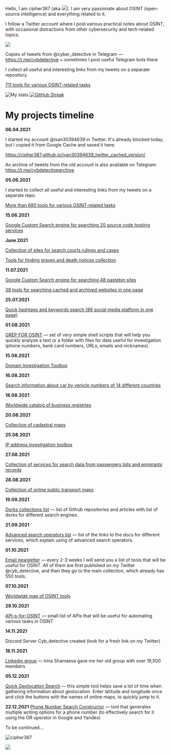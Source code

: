 
 
Hello, I am cipher387 (aka <a target="_blank" href="https://twitter.com/cyb_detective" title="My Twitter"><img src="https://img.shields.io/badge/-@cyb_detective-1ca0f1?style=flat-square&labelColor=1ca0f1&logo=twitter&logoColor=white&link=https://twitter.com/cyb_detective"></a>). I am very passionate about OSINT (open-source intelligence) and everything related to it.

I follow a Twitter account where I post various practical notes about OSINT, with occasional distractions from other cybersecurity and tech-related topics.


 <a target="_blank" href="https://twitter.com/cyb_detective" title="My Twitter"><img src="https://img.shields.io/badge/-@cyb_detective-1ca0f1?style=flat-square&labelColor=1ca0f1&logo=twitter&logoColor=white&link=https://twitter.com/cyb_detective"></a>
 
Copies of tweets from @cyber_detective in Telegram — https://t.me/cybdetective + sometimes I post useful Telegram bots there

I collect all useful and interesting links from my tweets on a separate repository. 

<a href="https://github.com/cipher387/osint_stuff_tool_collection">711 tools for various OSINT-related tasks</a>

![My stats](https://github-readme-stats.vercel.app/api?username=cipher387&count_private=true&show_icons=true&theme=dark)
[![GitHub Streak](http://github-readme-streak-stats.herokuapp.com?user=cipher387&theme=react)](https://git.io/streak-stats)
<br/>


<h1>My projects timeline</h1>

<b>06.04.2021</b></br>

I started my account @ivan30394639 in Twitter. It's already blocked today, but I copied it from Google Cache and saved it here:

https://cipher387.github.io/ivan30394639_twitter_cached_version/

An archive of tweets from the old account is also available on Telegram: https://t.me/cybdetectivearchive 

<b>05.06.2021</b></br>

I started to collect all useful and interesting links from my tweets on a separate repo. 

<a href="https://github.com/cipher387/osint_stuff_tool_collection">More than 680 tools for various OSINT-related tasks</a>

<b>15.06.2021</b></br>

<a href="https://cipher387.github.io/code_repository_google_custom_search_engines/">Google Custom Search engine for searching 20 source code hosting services</a>

<b>June 2021</b></br>

<a href="https://cipher387.github.io/osint_stuff_tool_collection/court_search_list.html">Collection of sites for search courts rulings and cases</a>

<a href="https://cipher387.github.io/osint_stuff_tool_collection/graves_search.html.html">Tools for finding graves and death notices collection</a>

<b>11.07.2021</b></br>

<a href="https://cipher387.github.io/pastebinsearchengines/">Google Custom Search engine for searching 48 pastebin sites</a>

<a href="https://cipher387.github.io/quickcacheandarchivesearch/">38 tools for searching cached and archived websites in one page</a>

<b>25.07.2021</b></br>

<a href="https://cipher387.github.io/hashtags_and_keywords_social_media_quick_search/">Quick hashtags and keywords search (89 social media platform in one page)</a>

<b>01.08.2021</b></br>

<a href="https://github.com/cipher387/grep_for_osint">GREP FOR OSINT</a> — set of very simple shell scripts that will help you quickly analyze a text or a folder with files for data useful for investigation (phone numbers, bank card numbers, URLs, emails and nicknames).

<b>15.08.2021</b></br>

<a href="https://cipher387.github.io/domain_investigation_toolbox/">Domain Investigation Toolbox</a>

<b>16.08.2021</b></br>

<a href="https://cipher387.github.io/venicle_number_search_toolbox/">Search information about car by venicle numbers of 14 different countries</a>

<b>18.08.2021</b></br>

<a href="https://cipher387.github.io/corporative_registry_worldwide_catalog/">Worldwide catalog of business registries</a>

<b>20.08.2021</b></br>

<a href="https://cipher387.github.io/collection_of_cadastral_maps/">Collection of cadastral maps</a>

<b>25.08.2021</b></br>

<a href="https://cipher387.github.io/domain_investigation_toolbox/ip.html">IP address investigation toolbox</a>

<b>27.08.2021</b></br>

<a href="https://cipher387.github.io/passengers_lists_and_migrants_records/" class="btn btn-primary" role="button">Collection of services for search data from passengers lists and emigrants records</a>

<b>28.08.2021</b></br>

<a href="https://cipher387.github.io/public_transport_maps/" class="btn btn-primary" role="button">Collection of online public transport maps</a>

<b>19.09.2021</b></br>

<a href="https://github.com/cipher387/Dorks-collections-list">Dorks collections list</a> — list of Github repositories and articles with list of dorks for different search engines.

<b>21.09.2021</b></br>

<a href="https://github.com/cipher387/Advanced-search-operators-list">Advanced search operators list</a> — list of the links to the docs for different services, which explain using of advanced search operators.

<b>01.10.2021</b></br>

<a href="https://www.getrevue.co/profile/cyb_detective?via=twitter-profile-webview">Email newsletter</a> — every 2-3 weeks I will send you a list of tools that will be useful for OSINT. All of them are first published on my Twitter @cyb_detective, and then they go to the main collection, which already has 550 tools.


<b>07.10.2021</b></b>

<a href="https://cipher387.github.io/osintmap/">Worldwide map of OSINT tools</a>

<b>29.10.2021</b></b>

<a href="https://github.com/cipher387/API-s-for-OSINT">API-s-for-OSINT</a> — small list of APIs that will be useful for automating various tasks in OSINT

<b>14.11.2021</b></b>

Discord Server Cyb_detective created (look for a fresh link on my Twitter)

<b>18.11.2021</b>

<a href="https://t.co/ZoiiCGlClv">Linkedin group</a> — Irina Shamaeva gave me her old group with over 19,500 members

<b>05.12.2021</b>

<a href="https://cipher387.github.io/quickgeolocationsearch/">Quick Geolocation Search</a> — this simple tool helps save a lot of time when gathering information about geolocation. Enter latitude and longitude once and click the buttons with the names of online maps, to quickly jump to it.


<b>22.12.2021</b>
<a href="https://cipher387.github.io/phonenumberqueryconstructor/">Phone Number Search Constructor</a> — tool that generates multiple writing options for a phone number (to effectively search for it using the OR operator in Google and Yandex)

To be continued...

<p align="left"> <img src="https://komarev.com/ghpvc/?username=cipher387" alt="cipher387" /> </p>


<a target="_blank" href="https://twitter.com/cyb_detective" title="My Twitter"><img src="https://img.shields.io/badge/-@cyb_detective-1ca0f1?style=flat-square&labelColor=1ca0f1&logo=twitter&logoColor=white&link=https://twitter.com/cyb_detective"></a>
